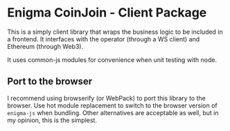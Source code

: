 # Enigma CoinJoin - Client Package

This is a simply client library that wraps the business logic to be included in a frontend.
It interfaces with the operator (through a WS client) and Ethereum (through Web3). 

It uses common-js modules for convenience when unit testing with node.


## Port to the browser

I recommend using browserify (or WebPack) to port this library to the browser. 
Use hot module replacement to switch to the browser version of `enigma-js` when bundling.
Other alternatives are acceptable as well, but in my opinion, this is the simplest.
 

